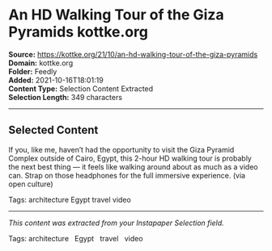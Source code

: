# An HD Walking Tour of the Giza Pyramids kottke.org

**Source:** https://kottke.org/21/10/an-hd-walking-tour-of-the-giza-pyramids  
**Domain:** kottke.org  
**Folder:** Feedly  
**Added:** 2021-10-16T18:01:19  
**Content Type:** Selection Content Extracted  
**Selection Length:** 349 characters  


---

## Selected Content

If you, like me, haven’t had the opportunity to visit the Giza Pyramid Complex outside of Cairo, Egypt, this 2-hour HD walking tour is probably the next best thing — it feels like walking around about as much as a video can. Strap on those headphones for the full immersive experience. (via open culture)

Tags: architecture Egypt travel video

---

*This content was extracted from your Instapaper Selection field.*

Tags: architecture   Egypt   travel   video
